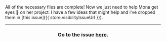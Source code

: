 All of the necessary files are complete! Now we just need to help Mona get eyes :eyes: on her project. I have a few ideas that might help and I've dropped them in [this issue]({{ store.visibilityIssueUrl }}).

<hr>
<h3 align="center">Go to the issue <a href="{{ store.visibilityIssueUrl }}">here</a>.</h3>

